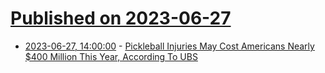 # [Published on 2023-06-27](index.md)

* [2023-06-27, 14:00:00](https://news.slashdot.org/story/23/06/27/0953204/pickleball-injuries-may-cost-americans-nearly-400-million-this-year-according-to-ubs?utm_source=rss1.0mainlinkanon&utm_medium=feed) - [Pickleball Injuries May Cost Americans Nearly $400 Million This Year, According To UBS](https://news.slashdot.org/story/23/06/27/0953204/pickleball-injuries-may-cost-americans-nearly-400-million-this-year-according-to-ubs?utm_source=rss1.0mainlinkanon&utm_medium=feed)

